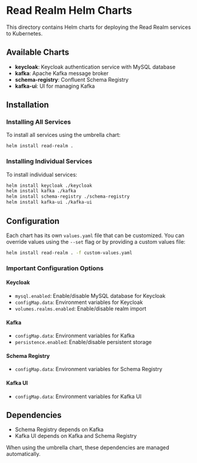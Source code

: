 # Read Realm Helm Charts

This directory contains Helm charts for deploying the Read Realm services to Kubernetes.

## Available Charts

- **keycloak**: Keycloak authentication service with MySQL database
- **kafka**: Apache Kafka message broker
- **schema-registry**: Confluent Schema Registry
- **kafka-ui**: UI for managing Kafka

## Installation

### Installing All Services

To install all services using the umbrella chart:

```bash
helm install read-realm .
```

### Installing Individual Services

To install individual services:

```bash
helm install keycloak ./keycloak
helm install kafka ./kafka
helm install schema-registry ./schema-registry
helm install kafka-ui ./kafka-ui
```

## Configuration

Each chart has its own `values.yaml` file that can be customized. You can override values using the `--set` flag or by providing a custom values file:

```bash
helm install read-realm . -f custom-values.yaml
```

### Important Configuration Options

#### Keycloak

- `mysql.enabled`: Enable/disable MySQL database for Keycloak
- `configMap.data`: Environment variables for Keycloak
- `volumes.realms.enabled`: Enable/disable realm import

#### Kafka

- `configMap.data`: Environment variables for Kafka
- `persistence.enabled`: Enable/disable persistent storage

#### Schema Registry

- `configMap.data`: Environment variables for Schema Registry

#### Kafka UI

- `configMap.data`: Environment variables for Kafka UI

## Dependencies

- Schema Registry depends on Kafka
- Kafka UI depends on Kafka and Schema Registry

When using the umbrella chart, these dependencies are managed automatically.
